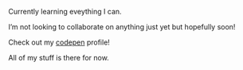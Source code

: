 
<p>Currently learning eveything I can.</p>
<p>I’m not looking to collaborate on anything just yet but hopefully soon!</p>
<p>Check out my <a href="https://codepen.io/poladopro/pens/showcase" target="_blank">codepen</a> profile!</p>
<p>All of my stuff is there for now.</p>



